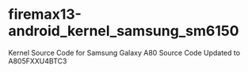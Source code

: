 # firemax13-android_kernel_samsung_sm6150
Kernel Source Code for Samsung Galaxy A80
Source Code Updated to A805FXXU4BTC3
